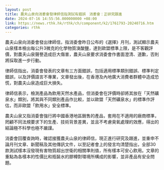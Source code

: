 ```yaml
---
layout: post
title: 農夫山泉向消委會發律師信指測試有錯誤　消委會：正研究跟進
date: 2024-07-16 14:55:56.000000000 +08:00
link: https://news.rthk.hk/rthk/ch/component/k2/1761793-20240716.htm
categories: rthk
---
```


農夫山泉向消委會發出律師信，指消委會昨日公布的《選擇》月刊，測試顯示農夫山泉樣本檢出每公升3微克的化學物質溴酸鹽，達到歐盟標準上限，是不客觀評價，對農夫山泉聲譽造成巨大傷害，農夫山泉要求消委會作書面澄清、道歉，否則將採取進一步行動。

律師信指出，消委會發表的文章有三方面錯誤，包括適用標準類別錯誤、標準判定錯誤，以及評價語言不專業，文章發出後，在香港及內地廣大消費者群體中造成恐慌，對農夫山泉造成巨大損失。

律師信表示，檢測產品為飲用天然水產品，但消委會在評價時卻將其放在「天然礦泉水」類別，將其與不同類別產品作比較，並以歐盟「天然礦泉水」的標準作評估，而非歐盟「飲用水」安全標準。

農夫山泉又指消委會強行將中國香港地區銷售的產品，套用在不適用的廠商標準，罔顧不同法規要求下的生產、技術背景差異，並且不考慮臭氧處理的效應，得出的結論極不科學也極不嚴謹。

消委會回覆查詢時，確認接獲農夫山泉的律師信，現正進行研究及跟進，並重申不論月刊文章、新聞稿及其他傳訊文件，以至記者會上的發言均清楚指出，全部30款測試樣本沒發現有害物質超出世衛的相關準則值，所有樣本可安心飲用。文章的重點為各樣本的性價比和瓶裝水的膠樽對環境所構成的影響，並非產品有安全問題。
